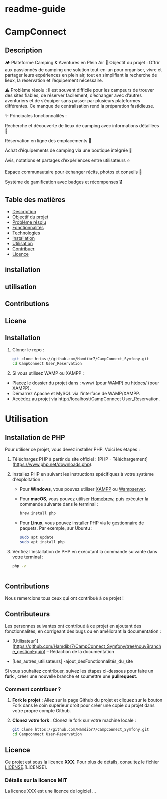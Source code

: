 # readme-guide

# CampConnect

## Description

🏕️ Plateforme Camping & Aventures en Plein Air
🎯 Objectif du projet :
Offrir aux passionnés de camping une solution tout-en-un pour organiser, vivre et partager leurs expériences en plein air, tout en simplifiant la recherche de lieux, la réservation et l’équipement nécessaire.

⚠️ Problème résolu :
Il est souvent difficile pour les campeurs de trouver des sites fiables, de réserver facilement, d’échanger avec d’autres aventuriers et de s’équiper sans passer par plusieurs plateformes différentes. Ce manque de centralisation rend la préparation fastidieuse.

✨ Principales fonctionnalités :

Recherche et découverte de lieux de camping avec informations détaillées 📍

Réservation en ligne des emplacements 📅

Achat d’équipements de camping via une boutique intégrée 🛒

Avis, notations et partages d’expériences entre utilisateurs ⭐

Espace communautaire pour échanger récits, photos et conseils 🤝

Système de gamification avec badges et récompenses 🎖️

## Table des matières

- [Description](#description)
- [Objectif du projet](#objectif-du-projet)
- [Problème résolu](#problème-résolu)
- [Fonctionnalités](#fonctionnalités)
- [Technologies](#technologies)
- [Installation](#installation)
- [Utilisation](#utilisation)
- [Contribuer](#contribuer)
- [Licence](#licence)

## installation
## utilisation
## Contributions
## Licene


## Installation

1. Cloner le repo :


    ```bash
    git clone https://github.com/Hamdibr7/CampConnect_Symfony.git
    cd CampConnect User_Reservation

2.  Si vous utilisez   WAMP ou XAMPP :

*  Placez le dossier du projet dans : www/ (pour WAMP) ou htdocs/ (pour XAMPP).
*  Démarrez Apache et MySQL via l'interface de WAMP/XAMPP.
*  Accédez au projet via http://localhost/CampConnect User_Reservation.


# Utilisation

## Installation de PHP

Pour utiliser ce projet, vous devez installer PHP. Voici les étapes :

1. Téléchargez PHP à partir du site officiel : [PHP - Téléchargement] (https://www.php.net/downloads.php).

2. Installez PHP en suivant les instructions spécifiques à votre système d'exploitation :

   - Pour **Windows**, vous pouvez utiliser [XAMPP](https://www.apachefriends.org/fr/index.html) ou [Wampserver](http://www.wampserver.com/).
   
   - Pour **macOS**, vous pouvez utiliser [Homebrew](https://brew.sh/), puis exécuter la commande suivante dans le terminal :
     ```bash
     brew install php
     ```
   
   - Pour **Linux**, vous pouvez installer PHP via le gestionnaire de paquets. Par exemple, sur Ubuntu :
     ```bash
     sudo apt update
     sudo apt install php
     ```

3. Vérifiez l'installation de PHP en exécutant la commande suivante dans votre terminal :
   ```bash
   php -v
  
## Contributions
Nous remercions tous ceux qui ont contribué à ce projet !

## Contributeurs
Les personnes suivantes ont contribué à ce projet en ajoutant des fonctionnalités, en corrigeant des bugs ou en améliorant la documentation :

- [Utilisateur1] (https://github.com/Hamdibr7/CampConnect_Symfony/tree/nouvBranche_gestionEquip) – Rédaction de la documentation

- [Les_autres_utilisateurs] -ajout_desFonctionnalités_du_site

Si vous souhaitez contribuer, suivez les étapes ci-dessous pour faire un **fork** , créer une nouvelle branche et soumettre une **pullrequest**.

### Comment contribuer ?

1. **Fork le projet** : Allez sur la page Github du projet et cliquez sur le bouton Fork dans le coin supérieur droit pour créer une copie du projet dans votre propre compte Github.

2. **Clonez votre fork** : Clonez le fork sur votre machine locale :
    ```bash
    git clone https://github.com/Hamdibr7/CampConnect_Symfony.git
    cd Campconnect User-Reservation   


## Licence  

Ce projet est sous la licence **XXX**. Pour plus de détails, consultez le fichier [LICENSE]().[LICENSE].  

### Détails sur la licence MIT  

La licence XXX est une licence de logiciel ...  
